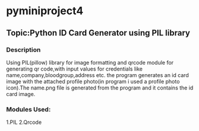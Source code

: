 # pyminiproject4
## Topic:Python ID Card Generator using PIL library
### Description
Using PIL(pillow) library for image formatting and qrcode module for generating qr code,with input values for credentials like name,company,bloodgroup,address etc. the program generates an id card image with the attached profile photo(in program i used a profile photo icon).The name.png file is generated from the program and it contains the id card image.
### Modules Used:
1.PIL
2.Qrcode
